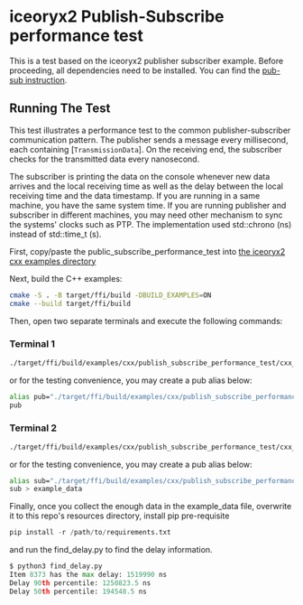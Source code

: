# iceoryx2 Publish-Subscribe performance test

This is a test based on the iceoryx2 publisher subscriber example. Before proceeding, all dependencies need to be installed. You can find
the [pub-sub instruction](https://github.com/eclipse-iceoryx/iceoryx2/tree/main/examples/cxx/publish_subscribe).

## Running The Test

This test illustrates a performance test to the common publisher-subscriber communication pattern. The publisher sends a message every millisecond,
each containing [`TransmissionData`]. On the receiving end, the subscriber
checks for the transmitted data every nanosecond. 

The subscriber is printing the data on the console whenever new data arrives and the local receiving time as well as the delay between the local receiving time and the data timestamp. If you are running in a same machine, you have the same system time. If you are running publisher and subscriber in different machines, you may need other mechanism to sync the systems' clocks such as PTP. The implementation used std::chrono (ns) instead of std::time_t (s).



First, copy/paste the public_subscribe_performance_test into [the iceoryx2 cxx examples directory](https://github.com/eclipse-iceoryx/iceoryx2/tree/main/examples/cxx/publish_subscribe)

Next, build the C++ examples:

```sh
cmake -S . -B target/ffi/build -DBUILD_EXAMPLES=ON
cmake --build target/ffi/build
```

Then, open two separate terminals and
execute the following commands:

### Terminal 1

```sh
./target/ffi/build/examples/cxx/publish_subscribe_performance_test/cxx_publisher
```
or for the testing convenience, you may create a pub alias below:
```sh
alias pub="./target/ffi/build/examples/cxx/publish_subscribe_performance_test/cxx_publisher"
pub
```

### Terminal 2

```sh
./target/ffi/build/examples/cxx/publish_subscribe_performance_test/cxx_subscriber > example_data
```
or for the testing convenience, you may create a pub alias below:
```sh
alias sub="./target/ffi/build/examples/cxx/publish_subscribe_performance_test/cxx_subscriber"
sub > example_data
```

Finally, once you collect the enough data in the example_data file, overwrite it to this repo's resources directory, install pip pre-requisite

```py
pip install -r /path/to/requirements.txt
```

and run the find_delay.py to find the delay information. 
```py
$ python3 find_delay.py
Item 8373 has the max delay: 1519990 ns
Delay 90th percentile: 1250823.5 ns
Delay 50th percentile: 194548.5 ns
```
